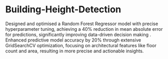 # Building-Height-Detection
Designed and optimised a Random Forest Regressor model with precise hyperparameter tuning, achieving a 40% reduction in mean absolute error for predictions, significantly improving data-driven decision making . 
Enhanced predictive model accuracy by 20% through extensive GridSearchCV optimization, focusing on architectural features like floor count and area, resulting in more precise and actionable insights.
